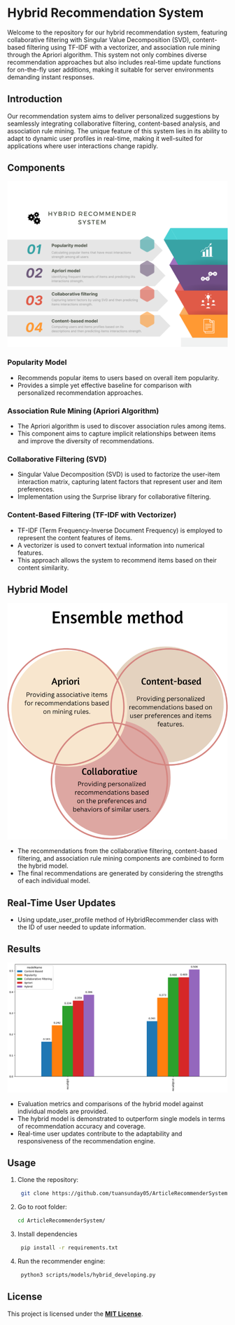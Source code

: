 # Hybrid Recommendation System

Welcome to the repository for our hybrid recommendation system, featuring collaborative filtering with Singular Value Decomposition (SVD), content-based filtering using TF-IDF with a vectorizer, and association rule mining through the Apriori algorithm. This system not only combines diverse recommendation approaches but also includes real-time update functions for on-the-fly user additions, making it suitable for server environments demanding instant responses.

## Introduction

Our recommendation system aims to deliver personalized suggestions by seamlessly integrating collaborative filtering, content-based analysis, and association rule mining. The unique feature of this system lies in its ability to adapt to dynamic user profiles in real-time, making it well-suited for applications where user interactions change rapidly.


## Components
![Alt text](images/models_white.png)

### Popularity Model

- Recommends popular items to users based on overall item popularity.
- Provides a simple yet effective baseline for comparison with personalized recommendation approaches.

### Association Rule Mining (Apriori Algorithm)

- The Apriori algorithm is used to discover association rules among items.
- This component aims to capture implicit relationships between items and improve the diversity of recommendations.

### Collaborative Filtering (SVD)

- Singular Value Decomposition (SVD) is used to factorize the user-item interaction matrix, capturing latent factors that represent user and item preferences.
- Implementation using the Surprise library for collaborative filtering.

### Content-Based Filtering (TF-IDF with Vectorizer)

- TF-IDF (Term Frequency-Inverse Document Frequency) is employed to represent the content features of items.
- A vectorizer is used to convert textual information into numerical features.
- This approach allows the system to recommend items based on their content similarity.

## Hybrid Model
![Alt text](images/ensemble.png)

- The recommendations from the collaborative filtering, content-based filtering, and association rule mining components are combined to form the hybrid model.
- The final recommendations are generated by considering the strengths of each individual model.

## Real-Time User Updates

- Using update_user_profile method of HybridRecommender class with the ID of user needed to update information.

## Results
![Alt text](images/result.png)

- Evaluation metrics and comparisons of the hybrid model against individual models are provided.
- The hybrid model is demonstrated to outperform single models in terms of recommendation accuracy and coverage.
- Real-time user updates contribute to the adaptability and responsiveness of the recommendation engine.

## Usage

1. Clone the repository:

   ```bash
    git clone https://github.com/tuansunday05/ArticleRecommenderSystem.git

2. Go to root folder:

   ```bash
   cd ArticleRecommenderSystem/

3. Install dependencies

   ```bash
    pip install -r requirements.txt

4. Run the recommender engine:
   ```bash
    python3 scripts/models/hybrid_developing.py

## License

This project is licensed under the [**MIT License**](https://github.com/tuansunday05/ArticleRecommenderSystem/blob/master/LICENSE).
